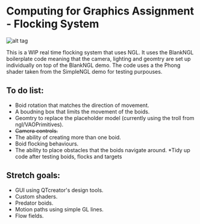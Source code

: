 # Computing for Graphics Assignment - Flocking System
![alt tag](https://www.red3d.com/cwr/boids/images/flocking_around_19.gif)

This is a WIP real time flocking system that uses NGL. It uses the BlankNGL boilerplate
code meaning that the camera, lighting and geomtry are set up individually on top of the BlankNGL demo.
The code uses a the Phong shader taken from the SimpleNGL demo for testing purpouses.

## To do list:
* Boid rotation that matches the direction of movement.
* A boudning box that limits the movement of the boids.
* Geomtry to replace the placeholder model (currently using the troll from ngl/VAOPrimitives).
* ~~Camera controls.~~
* The ability of creating more than one boid.
* Boid flocking behaviours.
* The ability to place obstacles that the boids navigate around.
*Tidy up code after testing boids, flocks and targets

## Stretch goals:
* GUI using QTcreator's design tools.
* Custom shaders.
* Predator boids.
* Motion paths using simple GL lines.
* Flow fields.
